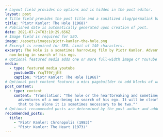 ```yaml
---
# Layout field provides no options and is hidden in the post editor.
layout: post
# Title field provides the post title and a sanitized slug/permalink based on the title content. !!! Use a descriptive title and then do not change it !!!
title: "Piotr Kamler: The Hole (1968)"
# Published date is automatically generated upon creation of post.
date: 2021-07-24T03:10:29.656Z
# Image field is required for SEO.
image: /assets/images/piotr-kamler-the-hole.png
# Excerpt is required for SEO. Limit of 140 characters.
excerpt: The Hole is a sometimes harrowing film by Piotr Kamler. Adventures of a
  non-being in search of his ego.
# Optional featured media adds one or more full-width image or YouTube embeds to the top of the post.
media:
  - type: featured_media_youtube
    youtubeID: YcqTf9YjjhE
    caption: "Piotr Kamler: The Hole (1968)"
# Optional post content features a mini pagebuilder to add blocks of written content, images, and YouTube embeds to the post. Recommended at least one instance of WYSIWYG block.
post_content:
  - type: content
    content: 'Translation: "The hole or the heartbreaking and sometimes scandalous
      adventures of a non-being in search of his ego. It will be clearly seen
      that to be alone it is sometimes necessary to be two."'
# Optional recommended posts are determined by the post author and added here. This is good for SEO and internal linking.
recommended_posts:
  title:
    - "Piotr Kamler: Chronopolis (1983)"
    - "Piotr Kamler: The Heart (1973)"
---
```

